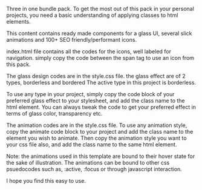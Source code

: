 Three in one bundle pack.
To get the most out of this pack in your personal projects, 
you need a basic understanding of applying classes to html elements.

This content contains ready made components for a glass UI, several slick animations 
and 100+ SEO friendly/performant icons.

index.html file contains all the codes for the icons, well labeled for navigation.
simply copy the code between the span tag to use an icon from this pack.

The glass design codes are in the style.css file. 
the glass effect are of 2 types, borderless and bordered
The active type in this project is borderless.

To use any type in your project,
simply copy the code block of your preferred glass effect to your stylesheet, and add the class name to the html element.
You can always tweak the code to get your preferred effect in terms of glass color, transparency etc. 

The animation codes are in the style.css file. 
To use any animation style, copy the animate code block to your project 
and add the class name to the element you wish to animate.
Then copy the animation style you want to your css file also, and add the class name to the same html element.

Note: the animations used in this template are bound to their hover state for the sake of illustration.
The animations can be bound to other css psuedocodes such as, :active, :focus or through javascript interaction.

I hope you find this easy to use.
